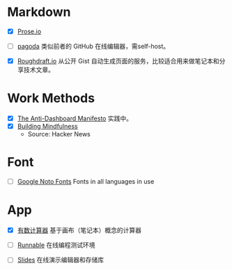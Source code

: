 # Markdown

- [X] [Prose.io](http://prose.io/#celadevra)

- [ ] [pagoda](https://github.com/alagu/pagoda) 类似前者的 GitHub 在线编辑器，需self-host。
- [X] [Roughdraft.io](http://roughdraft.io/) 从公开 Gist 自动生成页面的服务，比较适合用来做笔记本和分享技术文章。

# Work Methods

- [X] [The Anti-Dashboard Manifesto](http://neugierig.org/software/blog/2014/07/anti-dashboard-manifesto.html) 实践中。
- [X] [Building Mindfulness](https://medium.com/@moskov/mindful-sana-e5932912d1df)
  * Source: Hacker News

# Font

- [ ] [Google Noto Fonts](http://www.google.com/get/noto/#/) Fonts in all languages in use

# App

- [X] [有数计算器](http://tydligapp.com/cn/#.U8xsNUA3vGw) 基于画布（笔记本）概念的计算器

- [ ] [Runnable](http://runnable.com/) 在线编程测试环境
- [ ] [Slides](http://slides.com/) 在线演示编辑器和存储库
